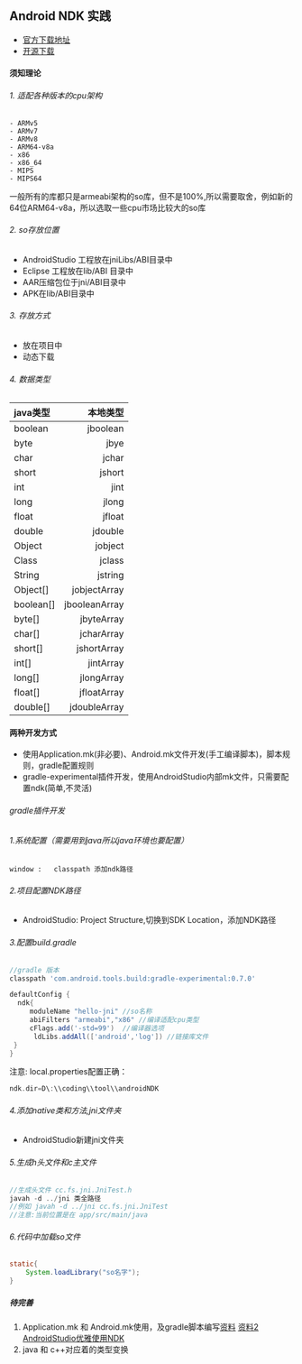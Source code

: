 ## Android NDK 实践
- [官方下载地址](https://developer.android.com/ndk/downloads/index.html)
- [开源下载](https://github.com/inferjay/AndroidDevTools)


#### 须知理论

###### 1. 适配各种版本的cpu架构
```
- ARMv5
- ARMv7
- ARMv8
- ARM64-v8a
- x86
- x86_64
- MIPS
- MIPS64
```

一般所有的库都只是armeabi架构的so库，但不是100%,所以需要取舍，例如新的64位ARM64-v8a，所以选取一些cpu市场比较大的so库

###### 2. so存放位置
- AndroidStudio 工程放在jniLibs/ABI目录中
- Eclipse 工程放在lib/ABI 目录中
- AAR压缩包位于jni/ABI目录中
- APK在lib/ABI目录中

###### 3. 存放方式
 - 放在项目中
 - 动态下载

###### 4. 数据类型

|	 java类型       |	本地类型		    |
|  :--------      |    ----------: |
|    boolean    	|    jboolean 	 |
|     byte        |       jbye		 |
|     char        |       jchar		 |
|     short       |      jshort		 |   
|      int        |        jint		 |
|     long        |       jlong		 |
|     float       |       jfloat	 |
|     double      |      jdouble	 |
|     Object      |      jobject	 |
|     Class       |       jclass	 |
|    String       |      jstring	 |
|    Object[] 		|  jobjectArray	 |
|    boolean[]	  | jbooleanArray  |
|     byte[]      |   jbyteArray	 |
|     char[]      |   jcharArray	 |
|     short[]     |   jshortArray	 |
|      int[]      |   jintArray 	 |
|     long[]      |   jlongArray	 |
|     float[]     |   jfloatArray	 |
|     double[]    |  jdoubleArray	 |



#### 两种开发方式
- 使用Application.mk(非必要)、Android.mk文件开发(手工编译脚本)，脚本规则，gradle配置规则
- gradle-experimental插件开发，使用AndroidStudio内部mk文件，只需要配置ndk(简单,不灵活)

###### gradle插件开发
###### 1.系统配置（需要用到java所以java环境也要配置）
```
window :   classpath 添加ndk路径
```

###### 2.项目配置NDK路径
- AndroidStudio: Project Structure,切换到SDK Location，添加NDK路径

###### 3.配置build.gradle

```gradle
//gradle 版本
classpath 'com.android.tools.build:gradle-experimental:0.7.0'

defaultConfig {
  ndk{
     moduleName "hello-jni" //so名称
     abiFilters "armeabi","x86" //编译适配cpu类型
     cFlags.add('-std=99')  //编译器选项
      ldLibs.addAll(['android','log']) //链接库文件
 }
}
```
注意: local.properties配置正确：

```gradle
ndk.dir=D\:\\coding\\tool\\androidNDK
```

###### 4.添加native类和方法,jni文件夹
- AndroidStudio新建jni文件夹

###### 5.生成h头文件和c主文件
```java
//生成头文件 cc.fs.jni.JniTest.h
javah -d ../jni 类全路径
//例如 javah -d ../jni cc.fs.jni.JniTest
//注意:当前位置是在 app/src/main/java
```

###### 6.代码中加载so文件
```java
static{
    System.loadLibrary("so名字");
}
```

##### 待完善
1. Application.mk 和 Android.mk使用，及gradle脚本编写[资料](https://www.crystax.net/cn/blog/3) [资料2](http://gold.xitu.io/entry/57086e1fa34131004c0b13d5)
[AndroidStudio优雅使用NDK](http://blog.majiajie.me/2016/03/27/%E5%A6%82%E4%BD%95%E4%BC%98%E9%9B%85%E5%9C%B0%E4%BD%BF%E7%94%A8NDK/)
2. java 和 c++对应着的类型变换

